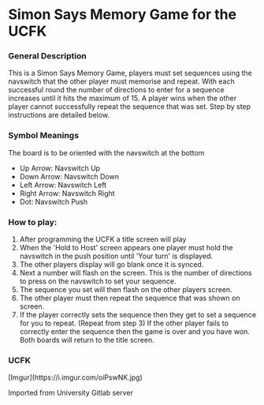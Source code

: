 <h1>Simon Says Memory Game for the UCFK</h1>

<h3>General Description</h3>
<p>
This is a Simon Says Memory Game, players must set sequences using the navswitch that the other player must memorise and repeat.
With each successful round the number of directions to enter for a sequence increases until it hits the maximum of 15. A player wins
when the other player cannot successfully repeat the sequence that was set. Step by step instructions are detailed below.
</p>

<h3>Symbol Meanings</h3>
<p>The board is to be oriented with the navswitch at the bottom</p>
<ul>
	<li>Up Arrow: Navswitch Up
	<li>Down Arrow: Navswitch Down
	<li>Left Arrow: Navswitch Left
	<li>Right Arrow: Navswitch Right
	<li>Dot: Navswitch Push
</ul>

<h3>How to play:</h3>
<ol>
	<li>After programming the UCFK a title screen will play
	<li>When the 'Hold to Host' screen appears one player must hold the navswitch in the push position until 'Your turn' is displayed.
	<li>The other players display will go blank once it is synced.
	<li>Next a number will flash on the screen. This is the number of directions to press on the navswitch to set your sequence.
	<li>The sequence you set will then flash on the other players screen.
	<li>The other player must then repeat the sequence that was shown on screen.
	<li>If the player correctly sets the sequence then they get to set a sequence for you to repeat. (Repeat from step 3)
	If the other player fails to correctly enter the sequence then the game is over and you have won. Both boards will return to the title
	screen.
</ol>

<h3>UCFK</h3>
[Imgur](https://i.imgur.com/oiPswNK.jpg)

Imported from University Gitlab server
